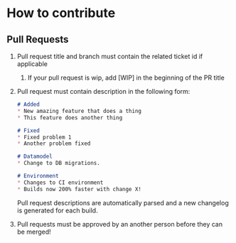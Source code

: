 # How to contribute

## Pull Requests
1. Pull request title and branch must contain the related ticket id if applicable
    1. If your pull request is wip, add [WIP] in the beginning of the PR title
1. Pull request must contain description in the following form:
   ```md
   # Added
   * New amazing feature that does a thing
   * This feature does another thing
   
   # Fixed
   * Fixed problem 1
   * Another problem fixed
   
   # Datamodel
   * Change to DB migrations.
   
   # Environment
   * Changes to CI environment
   * Builds now 200% faster with change X!
   ```
   Pull request descriptions are automatically parsed and a new changelog is generated for each build.
   
1. Pull requests must be approved by an another person before they can be merged!
